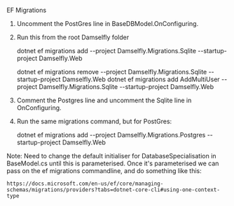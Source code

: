 
EF Migrations

1. Uncomment the PostGres line in BaseDBModel.OnConfiguring.

2. Run this from the root Damselfly folder

    dotnet ef migrations add <migrationName> --project Damselfly.Migrations.Sqlite --startup-project Damselfly.Web

    dotnet ef migrations remove --project Damselfly.Migrations.Sqlite --startup-project Damselfly.Web
    dotnet ef migrations add AddMultiUser --project Damselfly.Migrations.Sqlite --startup-project Damselfly.Web

3. Comment the Postgres line and uncomment the Sqlite line in OnConfiguring.

4. Run the same migrations command, but for PostGres: 

    dotnet ef migrations add <migrationName> --project Damselfly.Migrations.Postgres --startup-project Damselfly.Web

Note: Need to change the default initialiser for DatabaseSpecialisation in BaseModel.cs until this
is parameterised. Once it's parameterised we can pass on the ef migrations commandline, and do something like this: 

    https://docs.microsoft.com/en-us/ef/core/managing-schemas/migrations/providers?tabs=dotnet-core-cli#using-one-context-type